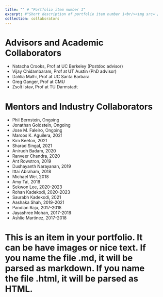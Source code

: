 ```yaml
---
title: "" # "Portfolio item number 1"
excerpt: #"Short description of portfolio item number 1<br/><img src='/images/500x300.png'>"
collection: collaborators
---
```


Advisors and Academic Collaborators
=======

* Natacha Crooks, Prof at UC Berkeley (Postdoc advisor)
* Vijay Chidambaram, Prof at UT Austin (PhD advisor)
* Dahlia Malhi, Prof at UC Santa Barbara
* Greg Ganger, Prof at CMU
* Zsolt Istav, Prof at TU Darmstadt

Mentors and Industry Collaborators
=========
* Phil Bernstein, Ongoing
* Jonathan Goldstein, Ongoing
* Jose M. Faleiro, Ongoing
* Marcos K. Aguilera, 2021
* Kim Keeton, 2021
* Sharad Singal, 2021
* Anirudh Badam, 2020
* Ranveer Chandra, 2020
* Ant Rowstron, 2019
* Dushayanth Narayanan, 2019
* Ittai Abraham, 2018
* Michael Wei, 2018
* Amy Tai, 2018
* Sekwon Lee, 2020-2023
* Rohan Kadekodi, 2020-2023
* Saurabh Kadekodi, 2021
* Aashaka Shah, 2019-2021
* Pandian Raju, 2017-2018
* Jayashree Mohan, 2017-2018
* Ashlie Martinez, 2017-2018


# This is an item in your portfolio. It can be have images or nice text. If you name the file .md, it will be parsed as markdown. If you name the file .html, it will be parsed as HTML. 
